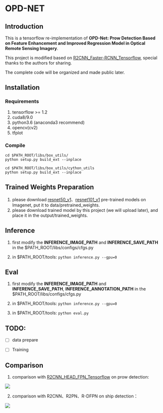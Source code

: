 # OPD-NET
## Introduction

This is a tensorflow re-implementation of **OPD-Net: Prow Detection Based on Feature Enhancement and Improved Regression Model in Optical Remote Sensing Imagery**.

This project is modified based on [R2CNN_Faster-RCNN_Tensorflow](https://github.com/DetectionTeamUCAS/R2CNN_Faster-RCNN_Tensorflow), special thanks to the authors for sharing.

The complete code will be organized and made public later.



## Installation
### Requirements
1. tensorflow >= 1.2
2. cuda8/9.0
3. python3.6 (anaconda3 recommend)
4. opencv(cv2)
5. tfplot

### Compile
```
cd $PATH_ROOT/libs/box_utils/
python setup.py build_ext --inplace
```
```
cd $PATH_ROOT/libs/box_utils/cython_utils
python setup.py build_ext --inplace
```

## Trained Weights Preparation
1. please download [resnet50_v1](http://download.tensorflow.org/models/resnet_v1_50_2016_08_28.tar.gz)、[resnet101_v1](http://download.tensorflow.org/models/resnet_v1_101_2016_08_28.tar.gz) pre-trained models on Imagenet, put it to data/pretrained_weights.        
2. please download trained model by this project (we will upload later), and place it in the output/trained_weights.

## Inference
1. first modify the **INFERENCE_IMAGE_PATH** and **INFERENCE_SAVE_PATH** in the $PATH_ROOT/libs/configs/cfgs.py

2. in $PATH_ROOT/tools:
```python inference.py --gpu=0```


## Eval
1. first modify the **INFERENCE_IMAGE_PATH** and **INFERENCE_SAVE_PATH**, **INFERENCE_ANNOTATION_PATH** in the $PATH_ROOT/libs/configs/cfgs.py

2. in $PATH_ROOT/tools:
```python inference.py --gpu=0```
3. in $PATH_ROOT/tools:
```python eval.py```

## TODO:

- [ ] data prepare
- [ ] Training



## Comparison

1. comparison with [R2CNN_HEAD_FPN_Tensorflow](https://github.com/yangxue0827/R2CNN_HEAD_FPN_Tensorflow) on prow detection:


![](https://github.com/Ranbohao/OPD-NET/blob/master/comparison_prow.png)

2. comparison with R2CNN、R2PN、R-DFPN on ship detection：

![](https://github.com/Ranbohao/OPD-NET/blob/master/comparison_ship.png)
